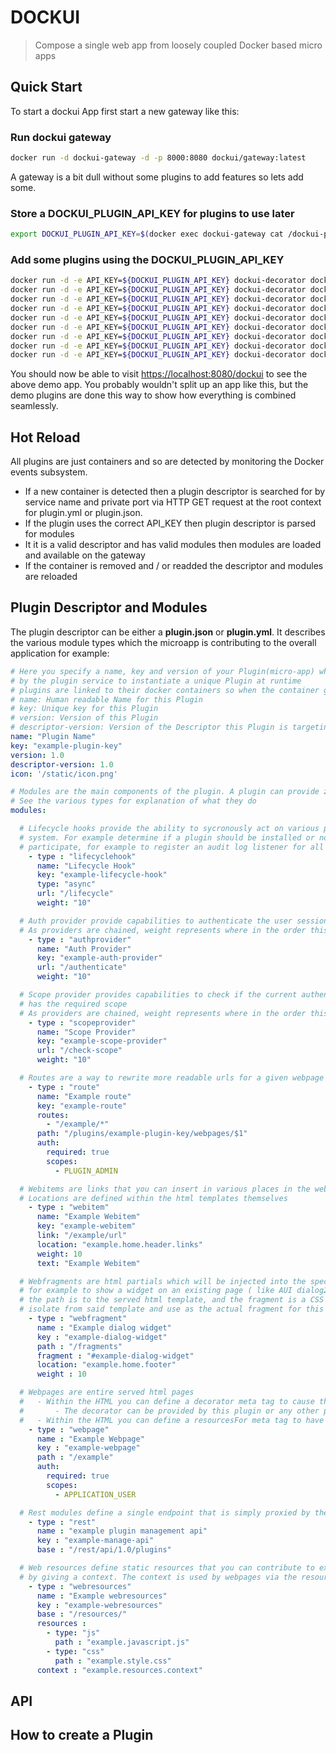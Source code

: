 # DOCKUI

> Compose a single web app from loosely coupled Docker based micro apps

## Quick Start

To start a dockui App first start a new gateway like this:

### Run dockui gateway

```bash
docker run -d dockui-gateway -d -p 8000:8080 dockui/gateway:latest
```

A gateway is a bit dull without some plugins to add features so lets add some.

### Store a DOCKUI_PLUGIN_API_KEY for plugins to use later

```bash
export DOCKUI_PLUGIN_API_KEY=$(docker exec dockui-gateway cat /dockui-plugin-api-key)
```

### Add some plugins using the DOCKUI_PLUGIN_API_KEY

```bash
docker run -d -e API_KEY=${DOCKUI_PLUGIN_API_KEY} dockui-decorator dockui/demo-authprovider
docker run -d -e API_KEY=${DOCKUI_PLUGIN_API_KEY} dockui-decorator dockui/demo-scopeprovider
docker run -d -e API_KEY=${DOCKUI_PLUGIN_API_KEY} dockui-decorator dockui/demo-route
docker run -d -e API_KEY=${DOCKUI_PLUGIN_API_KEY} dockui-decorator dockui/demo-webpage-decorator
docker run -d -e API_KEY=${DOCKUI_PLUGIN_API_KEY} dockui-decorator dockui/demo-webpage-decorated
docker run -d -e API_KEY=${DOCKUI_PLUGIN_API_KEY} dockui-decorator dockui/demo-webfragment
docker run -d -e API_KEY=${DOCKUI_PLUGIN_API_KEY} dockui-decorator dockui/demo-webitem
docker run -d -e API_KEY=${DOCKUI_PLUGIN_API_KEY} dockui-decorator dockui/demo-rest
docker run -d -e API_KEY=${DOCKUI_PLUGIN_API_KEY} dockui-decorator dockui/demo-resource
```

You should now be able to visit <https://localhost:8080/dockui> to see the above demo app. You probably wouldn't
split up an app like this, but the demo plugins are done this way to show how everything is combined seamlessly.

## Hot Reload

All plugins are just containers and so are detected by monitoring the Docker events subsystem.

-   If a new container is detected then a plugin descriptor is searched for by service name and private port via HTTP GET request at the root context for plugin.yml or plugin.json.
-   If the plugin uses the correct API_KEY then plugin descriptor is parsed for modules
-   It it is a valid descriptor and has valid modules then modules are loaded and available on the gateway
-   If the container is removed and / or readded the descriptor and modules are reloaded

## Plugin Descriptor and Modules

The plugin descriptor can be either a **plugin.json** or **plugin.yml**. It describes the various module types which the microapp is contributing to the overall application for example:

```yml
# Here you specify a name, key and version of your Plugin(micro-app) which is used
# by the plugin service to instantiate a unique Plugin at runtime
# plugins are linked to their docker containers so when the container goes down the plugin is removed
# name: Human readable Name for this Plugin
# key: Unique key for this Plugin
# version: Version of this Plugin
# descriptor-version: Version of the Descriptor this Plugin is targeting.
name: "Plugin Name"
key: "example-plugin-key"
version: 1.0
descriptor-version: 1.0
icon: '/static/icon.png'

# Modules are the main components of the plugin. A plugin can provide zero or more modules to the system.
# See the various types for explanation of what they do
modules:

  # Lifecycle hooks provide the ability to sycronously act on various parts of the plugin
  # system. For example determine if a plugin should be installed or not. Or asynconrously
  # participate, for example to register an audit log listener for all events.
    - type : "lifecyclehook"
      name: "Lifecycle Hook"
      key: "example-lifecycle-hook"
      type: "async"
      url: "/lifecycle"
      weight: "10"

  # Auth provider provide capabilities to authenticate the user session
  # As providers are chained, weight represents where in the order this will fire
    - type : "authprovider"
      name: "Auth Provider"
      key: "example-auth-provider"
      url: "/authenticate"
      weight: "10"

  # Scope provider provides capabilities to check if the current authenticated user
  # has the required scope
  # As providers are chained, weight represents where in the order this will fire
    - type : "scopeprovider"
      name: "Scope Provider"
      key: "example-scope-provider"
      url: "/check-scope"
      weight: "10"

  # Routes are a way to rewrite more readable urls for a given webpage or resource
    - type : "route"
      name: "Example route"
      key: "example-route"
      routes:
        - "/example/*"
      path: "/plugins/example-plugin-key/webpages/$1"
      auth:
        required: true
        scopes:
          - PLUGIN_ADMIN

  # Webitems are links that you can insert in various places in the webapp
  # Locations are defined within the html templates themselves
    - type : "webitem"
      name: "Example Webitem"
      key: "example-webitem"
      link: "/example/url"
      location: "example.home.header.links"
      weight: 10
      text: "Example Webitem"

  # Webfragments are html partials which will be injected into the specified location
  # for example to show a widget on an existing page ( like AUI dialog2 hidden dialog html )
  # the path is to the served html template, and the fragment is a CSS selector for a single element to
  # isolate from said template and use as the actual fragment for this module
    - type : "webfragment"
      name : "Example dialog widget"
      key : "example-dialog-widget"
      path : "/fragments"
      fragment : "#example-dialog-widget"
      location: "example.home.footer"
      weight : 10

  # Webpages are entire served html pages
  #   - Within the HTML you can define a decorator meta tag to cause the page to be decorated before serving
  #       - The decorator can be provided by this plugin or any other plugin
  #   - Within the HTML you can define a resourcesFor meta tag to have static resources injected from contributing plugins
    - type : "webpage"
      name : "Example Webpage"
      key : "example-webpage"
      path : "/example"
      auth:
        required: true
        scopes:
          - APPLICATION_USER

  # Rest modules define a single endpoint that is simply proxied by the main api gateway
    - type : "rest"
      name : "example plugin management api"
      key : "example-manage-api"
      base : "/rest/api/1.0/plugins"

  # Web resources define static resources that you can contribute to existing webpages
  # by giving a context. The context is used by webpages via the resourcesFor Meta tag
    - type : "webresources"
      name : "Example webresources"
      key : "example-webresources"
      base : "/resources/"
      resources :
        - type: "js"
          path : "example.javascript.js"
        - type: "css"
          path : "example.style.css"
      context : "example.resources.context"
```

## API

<!-- Generated by documentation.js. Update this documentation by updating the source code. -->

## How to create a Plugin
